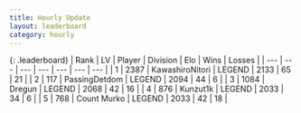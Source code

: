 ```yaml
---
title: Hourly Update
layout: leaderboard
category: hourly
---
```


{: .leaderboard}
| Rank | LV | Player | Division | Elo | Wins | Losses |
| --- | --- | --- | --- | --- | --- | --- |
| <span data-change="0">1</span> | 2387 | <span title="ID: 164871">KawashiroNitori</span> | LEGEND | <span data-change="0">2133</span> | <span data-change="0">65</span> | <span data-change="0">21</span> |
| <span data-change="0">2</span> | 117 | <span title="ID: 454837">PassingDetdom</span> | LEGEND | <span data-change="0">2094</span> | <span data-change="0">44</span> | <span data-change="0">6</span> |
| <span data-change="0">3</span> | 1084 | <span title="ID: 337810">Dregun</span> | LEGEND | <span data-change="0">2068</span> | <span data-change="0">42</span> | <span data-change="0">16</span> |
| <span data-change="0">4</span> | 876 | <span title="ID: 392407">Kunzut1k</span> | LEGEND | <span data-change="0">2033</span> | <span data-change="0">34</span> | <span data-change="0">6</span> |
| <span data-change="0">5</span> | 768 | <span title="ID: 498323">Count Murko</span> | LEGEND | <span data-change="0">2033</span> | <span data-change="0">42</span> | <span data-change="0">18</span> |